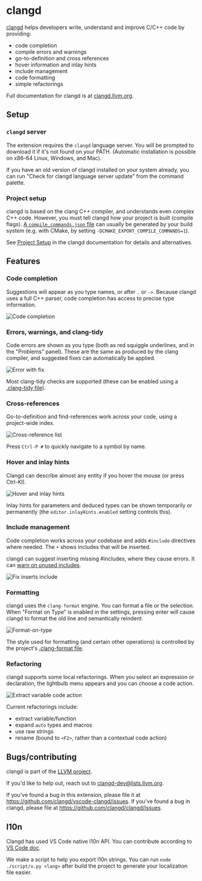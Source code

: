 # clangd

[clangd](https://clangd.llvm.org) helps developers write, understand and
improve C/C++ code by providing:

 - code completion
 - compile errors and warnings
 - go-to-definition and cross references
 - hover information and inlay hints
 - include management
 - code formatting
 - simple refactorings

Full documentation for clangd is at [clangd.llvm.org](https://clangd.llvm.org).

## Setup

### `clangd` server

The extension requires the `clangd` language server.
You will be prompted to download it if it's not found on your PATH.
(Automatic installation is possible on x86-64 Linux, Windows, and Mac).

If you have an old version of clangd installed on your system already, you can
run "Check for clangd language server update" from the command palette.

### Project setup

clangd is based on the clang C++ compiler, and understands even complex C++
code.  However, you must tell clangd how your project is built (compile flags).
[A `compile_commands.json` file](http://clang.llvm.org/docs/JSONCompilationDatabase.html)
can usually be generated by your build system
(e.g. with CMake, by setting `-DCMAKE_EXPORT_COMPILE_COMMANDS=1`).

See [Project Setup](https://clangd.llvm.org/installation#project-setup)
in the clangd documentation for details and alternatives.

## Features

### Code completion

Suggestions will appear as you type names, or after `.` or `->`.
Because clangd uses a full C++ parser, code completion has access to precise
type information.

![Code completion](doc-assets/complete.png)

### Errors, warnings, and clang-tidy

Code errors are shown as you type (both as red squiggle underlines, and in the
"Problems" panel). These are the same as produced by the clang compiler, and
suggested fixes can automatically be applied.

![Error with fix](doc-assets/diagnostics.png)

Most clang-tidy checks are supported (these can be enabled using a [.clang-tidy
file](https://clang.llvm.org/extra/clang-tidy/)).

### Cross-references

Go-to-definition and find-references work across your code, using a project-wide
index.

![Cross-reference list](doc-assets/xrefs.png)

Press `Ctrl-P #` to quickly navigate to a symbol by name.

### Hover and inlay hints

Clangd can describe almost any entity if you hover the mouse (or press Ctrl-KI).

![Hover and inlay hints](doc-assets/hover.png)

Inlay hints for parameters and deduced types can be shown temporarily or
permanently (the `editor.inlayHints.enabled` setting controls this).

### Include management

Code completion works across your codebase and adds `#include` directives where
needed. The `•` shows includes that will be inserted.

clangd can suggest inserting missing #includes, where they cause errors.
It can [warn on unused includes](https://clangd.llvm.org/guides/include-cleaner).

![Fix inserts include](doc-assets/include.png)

### Formatting

clangd uses the `clang-format` engine. You can format a file or the selection.
When "Format on Type" is enabled in the settings, pressing enter will cause
clangd to format the old line and semantically reindent.

![Format-on-type](doc-assets/format.png)

The style used for formatting (and certain other operations) is controlled by the project's
[.clang-format file](https://clang.llvm.org/docs/ClangFormatStyleOptions.html).

### Refactoring

clangd supports some local refactorings. When you select an expression or
declaration, the lightbulb menu appears and you can choose a code action.

![Extract variable code action](doc-assets/extract.png)

Current refactorings include:
 - extract variable/function
 - expand `auto` types and macros
 - use raw strings
 - rename (bound to `<F2>`, rather than a contextual code action)

## Bugs/contributing

clangd is part of the [LLVM project](https://llvm.org).

If you'd like to help out, reach out to clangd-dev@lists.llvm.org.

If you've found a bug in this extension, please file it at https://github.com/clangd/vscode-clangd/issues.
If you've found a bug in clangd, please file at https://github.com/clangd/clangd/issues.

## l10n

Clangd has used VS Code native l10n API. You can contribute according to [VS Code doc](https://github.com/microsoft/vscode-l10n?tab=readme-ov-file#vscodel10n).

We make a script to help you export l10n strings. You can run `node ./script/x.py <lang>` after build the project to generate your localization file easier. 
